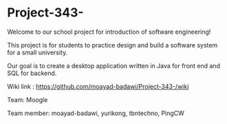 # Project-343-

Welcome to our school project for introduction of software engineering!

This project is for students to practice design and build a software system for a small university.

Our goal is to create a desktop application written in Java for front end and SQL for backend.

Wiki link : https://github.com/moayad-badawi/Project-343-/wiki

Team: Moogle

Team member: moayad-badawi, yurikong, tbntechno, PingCW

